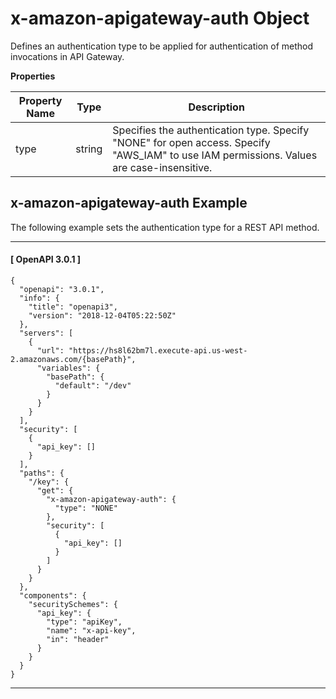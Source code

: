# x\-amazon\-apigateway\-auth Object<a name="api-gateway-swagger-extensions-auth"></a>

Defines an authentication type to be applied for authentication of method invocations in API Gateway\.


**Properties**  

| Property Name | Type | Description | 
| --- | --- | --- | 
| type | string | Specifies the authentication type\. Specify "NONE" for open access\. Specify "AWS\_IAM" to use IAM permissions\. Values are case\-insensitive\. | 

## x\-amazon\-apigateway\-auth Example<a name="api-gateway-swagger-extensions-auth-example"></a>

The following example sets the authentication type for a REST API method\.

------
#### [ OpenAPI 3\.0\.1 ]

```
{
  "openapi": "3.0.1",
  "info": {
    "title": "openapi3",
    "version": "2018-12-04T05:22:50Z"
  },
  "servers": [
    {
      "url": "https://hs8l62bm7l.execute-api.us-west-2.amazonaws.com/{basePath}",
      "variables": {
        "basePath": {
          "default": "/dev"
        }
      }
    }
  ],
  "security": [
    {
      "api_key": []
    }
  ],
  "paths": {
    "/key": {
      "get": {
        "x-amazon-apigateway-auth": {
          "type": "NONE"
        },
        "security": [
          {
            "api_key": []
          }
        ]
      }
    }
  },
  "components": {
    "securitySchemes": {
      "api_key": {
        "type": "apiKey",
        "name": "x-api-key",
        "in": "header"
      }
    }
  }
}
```

------